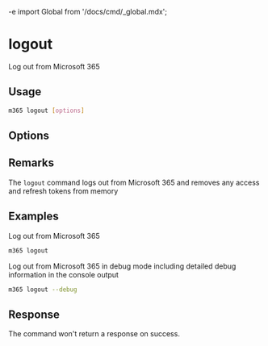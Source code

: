 -e <!-- DISCLAIMER: All secrets, passwords, and sensitive values in this document are examples only and not real credentials. -->
import Global from '/docs/cmd/_global.mdx';

# logout

Log out from Microsoft 365

## Usage

```sh
m365 logout [options]
```

## Options

<Global />

## Remarks

The `logout` command logs out from Microsoft 365 and removes any access and refresh tokens from memory

## Examples

Log out from Microsoft 365

```sh
m365 logout
```

Log out from Microsoft 365 in debug mode including detailed debug information in the console output

```sh
m365 logout --debug
```

## Response

The command won't return a response on success.
